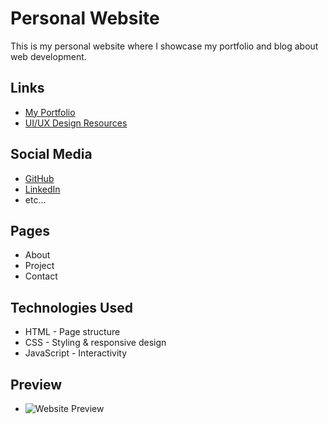 # Personal Website

This is my personal website where I showcase my portfolio and blog about web development.

## Links

- [My Portfolio](https://www.figma.com/proto/vxbFW7TWPjr5fwXo7RkIOx/%F0%9F%8E%A8-Personal-Portfolio-Template--Community-?node-id=216-14&p=f&t=T8RNW4FGeIg7G8SF-1&scaling=min-zoom&content-scaling=fixed&page-id=216%3A6)
- [UI/UX Design Resources](https://www.figma.com/design/vxbFW7TWPjr5fwXo7RkIOx/%F0%9F%8E%A8-Personal-Portfolio-Template--Community-?node-id=216-6&p=f&t=stx0pwReWMIFzleC-0)

## Social Media

- [GitHub](https://github.com/rulujangk3du)
- [LinkedIn](https://www.linkedin.com/in/sahrul-fadillah-683bb4382?utm_source=share&utm_campaign=share_via&utm_content=profile&utm_medium=ios_app)
- etc...

## Pages

- About
- Project
- Contact

## Technologies Used

- HTML - Page structure
- CSS - Styling & responsive design
- JavaScript - Interactivity

## Preview

- ![Website Preview](link_to_screenshot.png)